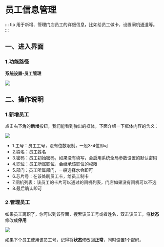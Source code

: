 # 员工信息管理
::: tip
用于新增、管理门店员工的详细信息，比如给员工做卡，设置闸机通道等。
:::
## 一、进入界面
### 1.功能路径
**系统设置-员工管理**


![](https://wiki-cdsoft.oss-cn-hangzhou.aliyuncs.com/20240910162410.png)


## 二、操作说明
### 1.新增员工
点击右下角的**新增**按钮，我们能看到弹出的框体，下面介绍一下框体内容的含义：

![](https://wiki-cdsoft.oss-cn-hangzhou.aliyuncs.com/20240910162658.png)


+ 1.工号：员工工号，没有位数限制，一般3-4位即可
+ 2.姓名：员工姓名
+ 3.密码：员工初始密码，如果没有填写，会启用系统全局参数设置的默认密码
+ 4.职位：员工所属职位，会继承该职位的权限
+ 5.部门：员工所属部门，一般选择水会即可
+ 6.芯片号：在该处刷员工卡，给员工制卡
+ 7.闸机列表：该员工的卡片可以通过的闸机列表，门店如果没有闸机可以不选
+ 8.最后确认即可

### 2.管理员工
如果员工离职了，你可以到该界面，搜索该员工号或者姓名，双击该员工，将**状态**修改成**停用**

![](https://wiki-cdsoft.oss-cn-hangzhou.aliyuncs.com/20240910163519.png)

如果下个员工使用该员工号，记得将**状态**修改回**正常**，同时设置1个密码。